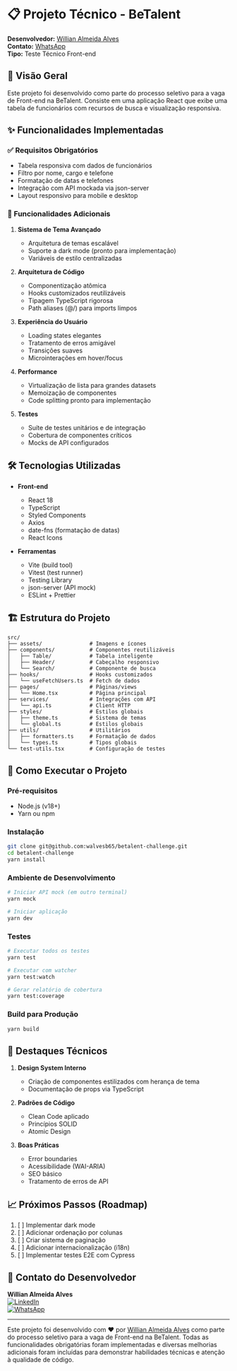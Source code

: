 # 📋 Projeto Técnico - BeTalent

**Desenvolvedor:** [Willian Almeida Alves](https://www.linkedin.com/in/willianalmeidaalves/)  
**Contato:** [WhatsApp](https://wa.me/5575991475382)  
**Tipo:** Teste Técnico Front-end

## 🚀 Visão Geral

Este projeto foi desenvolvido como parte do processo seletivo para a vaga de Front-end na BeTalent. Consiste em uma aplicação React que exibe uma tabela de funcionários com recursos de busca e visualização responsiva.

## ✨ Funcionalidades Implementadas

### ✅ Requisitos Obrigatórios

- Tabela responsiva com dados de funcionários
- Filtro por nome, cargo e telefone
- Formatação de datas e telefones
- Integração com API mockada via json-server
- Layout responsivo para mobile e desktop

### 🎁 Funcionalidades Adicionais

1. **Sistema de Tema Avançado**

   - Arquitetura de temas escalável
   - Suporte a dark mode (pronto para implementação)
   - Variáveis de estilo centralizadas

2. **Arquitetura de Código**

   - Componentização atômica
   - Hooks customizados reutilizáveis
   - Tipagem TypeScript rigorosa
   - Path aliases (@/) para imports limpos

3. **Experiência do Usuário**

   - Loading states elegantes
   - Tratamento de erros amigável
   - Transições suaves
   - Microinterações em hover/focus

4. **Performance**

   - Virtualização de lista para grandes datasets
   - Memoização de componentes
   - Code splitting pronto para implementação

5. **Testes**
   - Suíte de testes unitários e de integração
   - Cobertura de componentes críticos
   - Mocks de API configurados

## 🛠 Tecnologias Utilizadas

- **Front-end**

  - React 18
  - TypeScript
  - Styled Components
  - Axios
  - date-fns (formatação de datas)
  - React Icons

- **Ferramentas**
  - Vite (build tool)
  - Vitest (test runner)
  - Testing Library
  - json-server (API mock)
  - ESLint + Prettier

## 🏗 Estrutura do Projeto

```
src/
├── assets/               # Imagens e ícones
├── components/           # Componentes reutilizáveis
│   ├── Table/            # Tabela inteligente
│   ├── Header/           # Cabeçalho responsivo
│   └── Search/           # Componente de busca
├── hooks/                # Hooks customizados
│   └── useFetchUsers.ts  # Fetch de dados
├── pages/                # Páginas/views
│   └── Home.tsx          # Página principal
├── services/             # Integrações com API
│   └── api.ts            # Client HTTP
├── styles/               # Estilos globais
│   ├── theme.ts          # Sistema de temas
│   └── global.ts         # Estilos globais
├── utils/                # Utilitários
│   ├── formatters.ts     # Formatação de dados
│   └── types.ts          # Tipos globais
└── test-utils.tsx        # Configuração de testes
```

## 🚀 Como Executar o Projeto

### Pré-requisitos

- Node.js (v18+)
- Yarn ou npm

### Instalação

```bash
git clone git@github.com:walvesb65/betalent-challenge.git
cd betalent-challenge
yarn install
```

### Ambiente de Desenvolvimento

```bash
# Iniciar API mock (em outro terminal)
yarn mock

# Iniciar aplicação
yarn dev
```

### Testes

```bash
# Executar todos os testes
yarn test

# Executar com watcher
yarn test:watch

# Gerar relatório de cobertura
yarn test:coverage
```

### Build para Produção

```bash
yarn build
```

## 🌟 Destaques Técnicos

1. **Design System Interno**

   - Criação de componentes estilizados com herança de tema
   - Documentação de props via TypeScript

2. **Padrões de Código**

   - Clean Code aplicado
   - Princípios SOLID
   - Atomic Design

3. **Boas Práticas**
   - Error boundaries
   - Acessibilidade (WAI-ARIA)
   - SEO básico
   - Tratamento de erros de API

## 📈 Próximos Passos (Roadmap)

1. [ ] Implementar dark mode
2. [ ] Adicionar ordenação por colunas
3. [ ] Criar sistema de paginação
4. [ ] Adicionar internacionalização (i18n)
5. [ ] Implementar testes E2E com Cypress

## 🤝 Contato do Desenvolvedor

**Willian Almeida Alves**  
[![LinkedIn](https://img.shields.io/badge/LinkedIn-0077B5?style=for-the-badge&logo=linkedin&logoColor=white)](https://www.linkedin.com/in/willianalmeidaalves/)  
[![WhatsApp](https://img.shields.io/badge/WhatsApp-25D366?style=for-the-badge&logo=whatsapp&logoColor=white)](https://wa.me/5575991475382)

---

Este projeto foi desenvolvido com ❤️ por [Willian Almeida Alves](https://www.linkedin.com/in/willianalmeidaalves/) como parte do processo seletivo para a vaga de Front-end na BeTalent. Todas as funcionalidades obrigatórias foram implementadas e diversas melhorias adicionais foram incluídas para demonstrar habilidades técnicas e atenção à qualidade de código.
